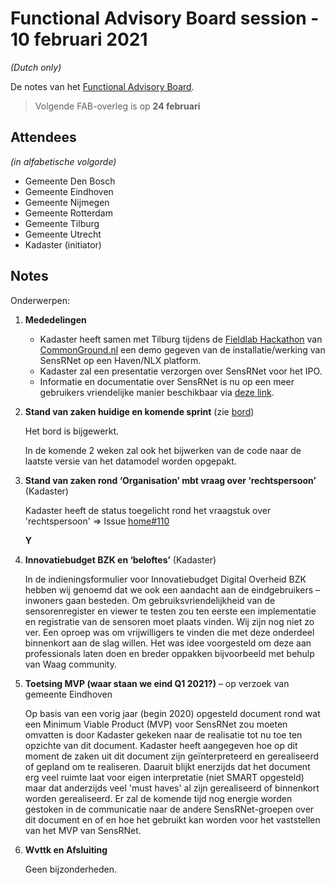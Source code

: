 # Functional Advisory Board session - 10 februari 2021

_(Dutch only)_

De notes van het [Functional Advisory Board](../docs/FAB.md).

> Volgende FAB-overleg is op **24 februari**

## Attendees

_(in alfabetische volgorde)_

- Gemeente Den Bosch
- Gemeente Eindhoven
- Gemeente Nijmegen
- Gemeente Rotterdam
- Gemeente Tilburg
- Gemeente Utrecht
- Kadaster (initiator)

## Notes

Onderwerpen:

1. **Mededelingen**
   - Kadaster heeft samen met Tilburg tijdens de [Fieldlab Hackathon](https://commonground.nl/events/view/9593be7b-c4d8-430e-a573-d99d6c3c2c6e/fieldlab-l-hackathon-common-ground-in-de-praktijk) van [CommonGround.nl](https://commonground.nl/) een demo gegeven van de installatie/werking van SensRNet op een Haven/NLX platform.
   - Kadaster zal een presentatie verzorgen over SensRNet voor het IPO. 
   - Informatie en documentatie over SensRNet is nu op een meer gebruikers vriendelijke manier beschikbaar via [deze link](https://kadaster-labs.github.io/sensrnet-home/).
   
2. **Stand van zaken huidige en komende sprint** (zie [bord](https://github.com/orgs/kadaster-labs/projects/1))
   
   Het bord is bijgewerkt.
   
   In de komende 2 weken zal ook het bijwerken van de code naar de laatste versie van het datamodel worden opgepakt.

3. **Stand van zaken rond ‘Organisation’ mbt vraag over ‘rechtspersoon’** (Kadaster)
   
   Kadaster heeft de status toegelicht rond het vraagstuk over 'rechtspersoon' => Issue [home#110](https://github.com/kadaster-labs/sensrnet-home/issues/110)
   
   **Y**

4. **Innovatiebudget BZK en ‘beloftes’** (Kadaster)
   
   In de indieningsformulier voor Innovatiebudget Digital Overheid BZK hebben wij genoemd dat we ook een aandacht aan de eindgebruikers – inwoners gaan besteden. Om gebruiksvriendelijkheid van de sensorenregister en viewer te testen zou ten eerste een implementatie en registratie van de sensoren moet plaats vinden. Wij zijn nog niet zo ver. Een oproep was om vrijwilligers te vinden die met deze onderdeel binnenkort aan de slag willen. Het was idee voorgesteld om deze aan professionals laten doen en breder oppakken bijvoorbeeld met behulp van Waag community. 

5. **Toetsing MVP (waar staan we eind Q1 2021?)** – op verzoek van gemeente Eindhoven
   
   Op basis van een vorig jaar (begin 2020) opgesteld document rond wat een Minimum Viable Product (MVP) voor SensRNet zou moeten omvatten is door Kadaster gekeken naar de realisatie tot nu toe ten opzichte van dit document. Kadaster heeft aangegeven hoe op dit moment de zaken uit dit document zijn geïnterpreteerd en gerealiseerd of gepland om te realiseren. Daaruit blijkt enerzijds dat het document erg veel ruimte laat voor eigen interpretatie (niet SMART opgesteld) maar dat anderzijds veel 'must haves' al zijn gerealiseerd of binnenkort worden gerealiseerd.
   Er zal de komende tijd nog energie worden gestoken in de communicatie naar de andere SensRNet-groepen over dit document en of en hoe het gebruikt kan worden voor het vaststellen van het MVP van SensRNet.

6. **Wvttk en Afsluiting**
   
   Geen bijzonderheden.



